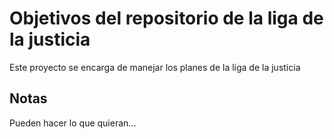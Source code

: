 # Objetivos del repositorio de la liga de la justicia

Este proyecto se encarga de manejar los planes de la liga de la justicia


## Notas
Pueden hacer lo que quieran...
